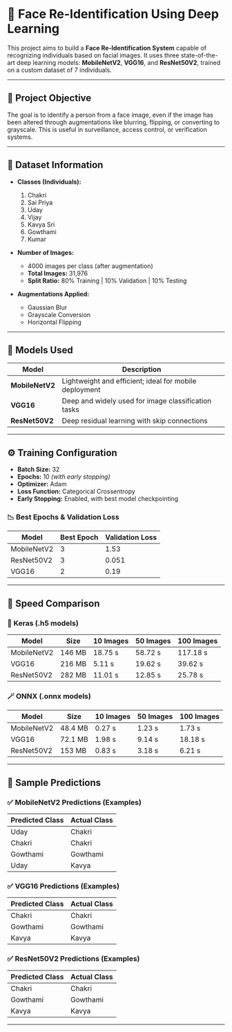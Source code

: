 # 🧠 Face Re-Identification Using Deep Learning

This project aims to build a **Face Re-Identification System** capable of recognizing individuals based on facial images. It uses three state-of-the-art deep learning models: **MobileNetV2**, **VGG16**, and **ResNet50V2**, trained on a custom dataset of 7 individuals.

---

## 📌 Project Objective

The goal is to identify a person from a face image, even if the image has been altered through augmentations like blurring, flipping, or converting to grayscale. This is useful in surveillance, access control, or verification systems.

---

## 🧾 Dataset Information

- **Classes (Individuals):**
  1. Chakri  
  2. Sai Priya  
  3. Uday  
  4. Vijay  
  5. Kavya Sri  
  6. Gowthami  
  7. Kumar

- **Number of Images:**
  - 4000 images per class (after augmentation)
  - **Total Images:** 31,976
  - **Split Ratio:** 80% Training | 10% Validation | 10% Testing

- **Augmentations Applied:**
  - Gaussian Blur
  - Grayscale Conversion
  - Horizontal Flipping

---

## 🧠 Models Used

| Model        | Description |
|--------------|-------------|
| **MobileNetV2** | Lightweight and efficient; ideal for mobile deployment |
| **VGG16**        | Deep and widely used for image classification tasks |
| **ResNet50V2**   | Deep residual learning with skip connections |

---

## ⚙️ Training Configuration

- **Batch Size:** 32  
- **Epochs:** 10 *(with early stopping)*  
- **Optimizer:** Adam  
- **Loss Function:** Categorical Crossentropy  
- **Early Stopping:** Enabled, with best model checkpointing

### 📉 Best Epochs & Validation Loss

| Model         | Best Epoch | Validation Loss |
|---------------|------------|-----------------|
| MobileNetV2   | 3          | 1.53            |
| ResNet50V2    | 3          | 0.051           |
| VGG16         | 2          | 0.19            |

---

## 🚀 Speed Comparison

### 🔧 Keras (.h5 models)

| Model        | Size    | 10 Images | 50 Images | 100 Images |
|--------------|---------|-----------|-----------|------------|
| MobileNetV2  | 146 MB  | 18.75 s   | 58.72 s   | 117.18 s   |
| VGG16        | 216 MB  | 5.11 s    | 19.62 s   | 39.62 s    |
| ResNet50V2   | 282 MB  | 11.01 s   | 12.85 s   | 25.78 s    |

### 🪄 ONNX (.onnx models)

| Model        | Size     | 10 Images | 50 Images | 100 Images |
|--------------|----------|-----------|-----------|------------|
| MobileNetV2  | 48.4 MB  | 0.27 s    | 1.23 s    | 1.73 s     |
| VGG16        | 72.1 MB  | 1.98 s    | 9.14 s    | 18.18 s    |
| ResNet50V2   | 153 MB   | 0.83 s    | 3.18 s    | 6.21 s     |

---

## 🧪 Sample Predictions

### ✅ MobileNetV2 Predictions (Examples)

| Predicted Class | Actual Class |
|------------------|---------------|
| Uday             | Chakri        |
| Chakri           | Chakri        |
| Gowthami         | Gowthami      |
| Uday             | Kavya         |

### ✅ VGG16 Predictions (Examples)

| Predicted Class | Actual Class |
|------------------|---------------|
| Chakri           | Chakri        |
| Gowthami         | Gowthami      |
| Kavya            | Kavya         |

### ✅ ResNet50V2 Predictions (Examples)

| Predicted Class | Actual Class |
|------------------|---------------|
| Chakri           | Chakri        |
| Gowthami         | Gowthami      |
| Kavya            | Kavya         |

---

